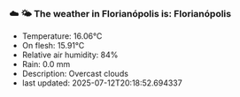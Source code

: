 ### ☁️ 🌤️  The weather in Florianópolis is: Florianópolis

- Temperature: 16.06°C
- On flesh: 15.91°C
- Relative air humidity: 84%
- Rain: 0.0 mm
- Description: Overcast clouds
- last updated: 2025-07-12T20:18:52.694337
